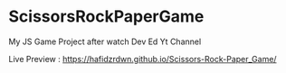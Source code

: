 # ScissorsRockPaperGame
My JS Game Project after watch Dev Ed Yt Channel

Live Preview : https://hafidzrdwn.github.io/Scissors-Rock-Paper_Game/
